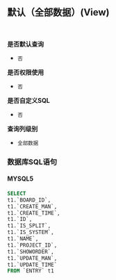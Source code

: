 ## 默认（全部数据）(View) <!-- {docsify-ignore-all} -->



<br>
<p class="panel-title"><b>是否默认查询</b></p>

* `否`

<p class="panel-title"><b>是否权限使用</b></p>

* `否`

<p class="panel-title"><b>是否自定义SQL</b></p>

* `否`

<p class="panel-title"><b>查询列级别</b></p>

* `全部数据`




### 数据库SQL语句

#### MYSQL5

```sql
SELECT
t1.`BOARD_ID`,
t1.`CREATE_MAN`,
t1.`CREATE_TIME`,
t1.`ID`,
t1.`IS_SPLIT`,
t1.`IS_SYSTEM`,
t1.`NAME`,
t1.`PROJECT_ID`,
t1.`SHOWORDER`,
t1.`UPDATE_MAN`,
t1.`UPDATE_TIME`
FROM `ENTRY` t1 


```
